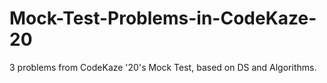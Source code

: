 # Mock-Test-Problems-in-CodeKaze-20
3 problems from CodeKaze '20's Mock Test, based on DS and Algorithms.
